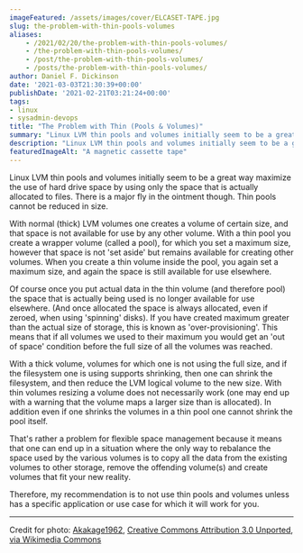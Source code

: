 ```yaml
---
imageFeatured: /assets/images/cover/ELCASET-TAPE.jpg
slug: the-problem-with-thin-pools-volumes
aliases:
    - /2021/02/20/the-problem-with-thin-pools-volumes/
    - /the-problem-with-thin-pools-volumes/
    - /post/the-problem-with-thin-pools-volumes/
    - /posts/the-problem-with-thin-pools-volumes/
author: Daniel F. Dickinson
date: '2021-03-03T21:30:39+00:00'
publishDate: '2021-02-21T03:21:24+00:00'
tags:
- linux
- sysadmin-devops
title: "The Problem with Thin (Pools & Volumes)"
summary: "Linux LVM thin pools and volumes initially seem to be a great way maximize the use of hard drive space, but …"
description: "Linux LVM thin pools and volumes initially seem to be a great way maximize the use of hard drive space, but …"
featuredImageAlt: "A magnetic cassette tape"
---
```


Linux LVM thin pools and volumes initially seem to be a great way maximize the use of hard drive space by using only the space that is actually allocated to files. There is a major fly in the ointment though. Thin pools cannot be reduced in size.

With normal (thick) LVM volumes one creates a volume of certain size, and that space is not available for use by any other volume. With a thin pool you create a wrapper volume (called a pool), for which you set a maximum size, however that space is not 'set aside' but remains available for creating other volumes. When you create a thin volume inside the pool, you again set a maximum size, and again the space is still available for use elsewhere.

Of course once you put actual data in the thin volume (and therefore pool) the space that is actually being used is no longer available for use elsewhere. (And once allocated the space is always allocated, even if zeroed, when using 'spinning' disks). If you have created maximum greater than the actual size of storage, this is known as 'over-provisioning'. This means that if all volumes we used to their maximum you would get an 'out of space' condition before the full size of all the volumes was reached.

With a thick volume, volumes for which one is not using the full size, and if the filesystem one is using supports shrinking, then one can shrink the filesystem, and then reduce the LVM logical volume to the new size. With thin volumes resizing a volume does not necessarily work (one may end up with a warning that the volume maps a larger size than is allocated). In addition even if one shrinks the volumes in a thin pool one cannot shrink the pool itself.

That's rather a problem for flexible space management because it means that one can end up in a situation where the only way to rebalance the space used by the various volumes is to copy all the data from the existing volumes to other storage, remove the offending volume(s) and create volumes that fit your new reality.

Therefore, my recommendation is to not use thin pools and volumes unless has a specific application or use case for which it will work for you.

----

Credit for photo: [Akakage1962](https://ja.wikipedia.org/wiki/%E5%88%A9%E7%94%A8%E8%80%85:Akakage1962), [Creative Commons Attribution 3.0 Unported](https://creativecommons.org/licenses/by/3.0/deed.en), [via Wikimedia Commons](https://commons.wikimedia.org/wiki/File:ELCASET-TAPE.jpg)
